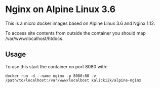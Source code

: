 # Nginx on Alpine Linux 3.6
This is a micro docker images based on Alpine Linux 3.6 and Nginx 1.12.

To access site contents from outside the container you should map /var/www/localhost/htdocs.

## Usage

To use this start the container on port 8080 with:
```
docker run -d --name nginx -p 8080:80 -v /path/to/localhost:/var/www/localbost kalicki2k/alpine-nginx
```